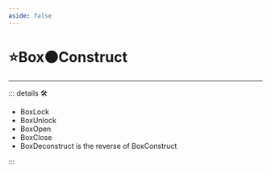 ```yaml
---
aside: false
---
```

# ⭐<labor>Box</labor>🟠<motor>Construct</motor>

---

<!-- =================================================== -->
<!-- =================================================== -->
<!-- =================================================== -->
<!-- =================================================== -->
<!-- =================================================== -->
::: details 🛠

- BoxLock
- BoxUnlock
- BoxOpen
- BoxClose
- BoxDeconstruct is the reverse of BoxConstruct

:::
